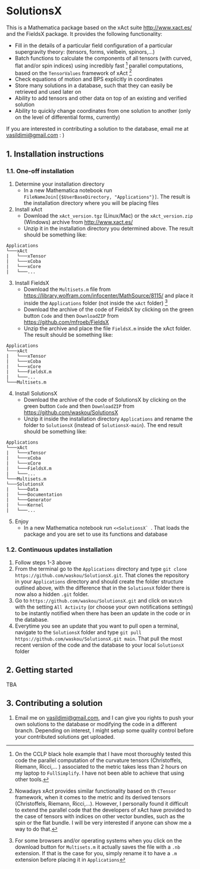 # SolutionsX

This is a Mathematica package based on the xAct suite http://www.xact.es/ and the FieldsX package. It provides the following functionality:
* Fill in the details of a particular field configuration of a particular supergravity theory: (tensors, forms, vielbein, spinors,...)
* Batch functions to calculate the components of all tensors (with curved, flat and/or spin indices) using incredibly fast [^fast] parallel computations, based on the `TensorValues` framework of xAct [^xAct_differences]
* Check equations of motion and BPS explicitly in coordinates
* Store many solutions in a database, such that they can easily be retrieved and used later on
* Ability to add tensors and other data on top of an existing and verified solution
* Ability to quickly change coordinates from one solution to another (only on the level of differential forms, currently)

If you are interested in contributing a solution to the database, email me at vasildimi@gmail.com : )

## 1. Installation instructions

### 1.1. One-off installation

1. Determine your installation directory
   * In a new Mathematica notebook run `FileNameJoin[{$UserBaseDirectory, "Applications"}]`. The result is the installation directory where you will be placing files
2. Install xAct
   * Download the `xAct_version.tgz` (Linux/Mac) or the `xAct_version.zip` (Windows) archive from http://www.xact.es/
   * Unzip it in the installation directory you determined above. The result should be something like:
```
Applications
└───xAct
|   └───xTensor
|   └───xCoba
|   └───xCore
|   └───...
```
3. Install FieldsX
   * Download the `Multisets.m` file from https://library.wolfram.com/infocenter/MathSource/8115/ and place it inside the `Applications` folder (not inside the `xAct` folder) [^common_problem]
   * Download the archive of the code of FieldsX by clicking on the green button `Code` and then `DownloadZIP` from https://github.com/mfroeb/FieldsX
   * Unzip the archive and place the file `FieldsX.m` inside the xAct folder. The result should be something like:
```
Applications
└───xAct
|   └───xTensor
|   └───xCoba
|   └───xCore
|   └───FieldsX.m
|   └───...
└───Multisets.m
```
4. Install SolutionsX
   * Download the archive of the code of SolutionsX by clicking on the green button `Code` and then `DownloadZIP` from https://github.com/waskou/SolutionsX
   * Unzip it inside the installation directory `Applications` and rename the folder to `SolutionsX` (instead of `SolutionsX-main`). The end result should be something like:
```
Applications
└───xAct
|   └───xTensor
|   └───xCoba
|   └───xCore
|   └───FieldsX.m
|   └───...
└───Multisets.m
└───SolutionsX
|   └───Data
|   └───Documentation
|   └───Generator
|   └───Kernel
|   └───...
```
5. Enjoy
   * In a new Mathematica notebook run ``<<SolutionsX` ``. That loads the package and you are set to use its functions and database

### 1.2. Continuous updates installation

1. Follow steps 1-3 above
2. From the terminal go to the `Applications` directory and type `git clone https://github.com/waskou/SolutionsX.git`. That clones the repository in your `Applications` directory and should create the folder structure outlined above, with the difference that in the `SolutionsX` folder there is now also a hidden `.git` folder.
3. Go to `https://github.com/waskou/SolutionsX.git` and click on `Watch` with the setting `All Activity` (or choose your own notifications settings) to be instantly notified when there has been an update in the code or in the database.
4. Everytime you see an update that you want to pull open a terminal, navigate to the `SolutionsX` folder and type `git pull https://github.com/waskou/SolutionsX.git main`. That pull the most recent version of the code and the database to your local `SolutionsX` folder

## 2. Getting started

TBA

## 3. Contributing a solution

1. Email me on vasildimi@gmail.com, and I can give you rights to push your own solutions to the database or modifying the code in a different branch. Depending on interest, I might setup some quality control before your contributed solutions get uploaded.

[^fast]: On the CCLP black hole example that I have most thoroughly tested this code the parallel computation of the curvature tensors (Christoffels, Riemann, Ricci,... ) associated to the metric takes less than 2 hours on my laptop to `FullSimplify`. I have not been able to achieve that using other tools.

[^xAct_differences]: Nowadays xAct provides similar functionality based on th `CTensor` framework, when it comes to the metric and its derived tensors (Christoffels, Riemann, Ricci,...). However, I personally found it difficult to extend the parallel code that the developers of xAct have provided to the case of tensors with indices on other vector bundles, such as the spin or the flat bundle. I will be very interested if anyone can show me a way to do that.

[^common_problem]: For some browsers and/or operating systems when you click on the download button for `Multisets.m` it actually saves the file with a `.nb` extension. If that is the case for you, simply rename it to have a `.m` extension before placing it in `Applications`